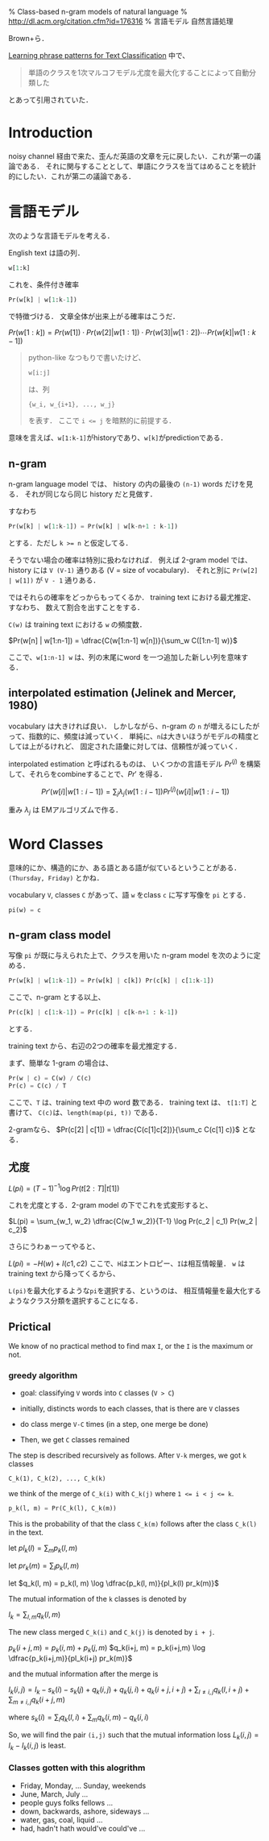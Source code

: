 % Class-based n-gram models of natural language
% http://dl.acm.org/citation.cfm?id=176316
% 言語モデル 自然言語処理

Brown+ら．

[Learning phrase patterns for Text Classification](memo/learning-phrase-patterns.md)
中で、

> 単語のクラスを1次マルコフモデル尤度を最大化することによって自動分類した

とあって引用されていた．

# Introduction

noisy channel 経由で来た、歪んだ英語の文章を元に戻したい．これが第一の議論である．
それに関与することとして、単語にクラスを当てはめることを統計的にしたい．これが第二の議論である．

# 言語モデル

次のような言語モデルを考える．

English text は語の列．

```python
w[1:k]
```
これを、条件付き確率

```python
Pr(w[k] | w[1:k-1])
```
で特徴づける．
文章全体が出来上がる確率はこうだ．

$Pr(w[1:k]) = Pr(w[1]) \cdot Pr(w[2] | w[1:1]) \cdot Pr(w[3] | w[1:2])  \cdots  Pr(w[k] | w[1:k-1])$

<blockquote>
python-like なつもりで書いたけど、

```python
w[i:j]
```
は、列

```tex
{w_i, w_{i+1}, ..., w_j}
```
を表す．
ここで `i <= j` を暗黙的に前提する．
</blockquote>

意味を言えば、`w[1:k-1]`がhistoryであり、`w[k]`がpredictionである．

## n-gram

n-gram language model では、
history の内の最後の `(n-1)` words だけを見る．
それが同じなら同じ history だと見做す．

すなわち

```python
Pr(w[k] | w[1:k-1]) = Pr(w[k] | w[k-n+1 : k-1])
```

とする．ただし `k >= n` と仮定してる．

そうでない場合の確率は特別に扱わなければ．
例えば 2-gram model では、
history には `V (V-1)` 通りある (V = size of vocabulary)．
それと別に `Pr(w[2] | w[1])` が `V - 1` 通りある．

ではそれらの確率をどっからもってくるか．
training text における最尤推定、すなわち、
数えて割合を出すことをする．

`C(w)` は training text における `w` の頻度数．

$Pr(w[n] | w[1:n-1]) = \dfrac{C(w[1:n-1] w[n])}{\sum_w C([1:n-1] w)}$

ここで、`w[1:n-1] w` は、列の末尾にword を一つ追加した新しい列を意味する．

## interpolated estimation (Jelinek and Mercer, 1980)

vocabulary は大きければ良い．
しかしながら、n-gram の `n` が増えるにしたがって、指数的に、頻度は減っていく．
単純に、`n`は大きいほうがモデルの精度としては上がるけれど、
固定された語彙に対しては、信頼性が減っていく．

interpolated estimation と呼ばれるものは、
いくつかの言語モデル $Pr^{(j)}$ を構築して、それらをcombineすることで、$Pr'$ を得る．

$$Pr'(w[i] | w[1:i-1]) = \sum_j \lambda_j(w[1:i-1]) Pr^{(j)}(w[i] | w[1:i-1])$$

重み $\lambda_j$ は EMアルゴリズムで作る．

# Word Classes

意味的にか、構造的にか、ある語とある語が似ているということがある．
`(Thursday, Friday)`
とかね．

vocabulary `V`, classes `C` があって、語 `w` をclass `c` に写す写像を `pi` とする．

```python
pi(w) = c
```

## n-gram class model

写像 `pi` が既に与えられた上で、クラスを用いた n-gram model を次のように定める．

```python
Pr(w[k] | w[1:k-1]) = Pr(w[k] | c[k]) Pr(c[k] | c[1:k-1])
```

ここで、n-gram とする以上、

```python
Pr(c[k] | c[1:k-1]) = Pr(c[k] | c[k-n+1 : k-1])
```
とする．

training text から、右辺の2つの確率を最尤推定する．

まず、簡単な 1-gram の場合は、

```python
Pr(w | c) = C(w) / C(c)
Pr(c) = C(c) / T
```

ここで、`T` は、training text 中の word 数である．
training text は、 `t[1:T]` と書けて、
`C(c)`は、`length(map(pi, t))` である．

2-gramなら、
$Pr(c[2] | c[1]) = \dfrac{C(c[1]c[2])}{\sum_c C(c[1] c)}$
となる．

## 尤度

$L(pi) = (T - 1)^{-1} \log Pr(t[2:T] | t[1])$

これを尤度とする．2-gram model の下でこれを式変形すると、

$L(pi) = \sum_{w_1, w_2} \dfrac{C(w_1 w_2)}{T-1} \log Pr(c_2 | c_1) Pr(w_2 | c_2)$

さらにうわぁーってやると、

$L(pi) = -H(w) + I(c1, c2)$
ここで、`H`はエントロピー、`I`は相互情報量．
`w` は training text から降ってくるから、

`L(pi)`を最大化するような`pi`を選択する、というのは、
相互情報量を最大化するようなクラス分類を選択することになる．

## Prictical

We know of no practical method to find max `I`, or the `I` is the maximum or not.

### greedy algorithm

- goal:
classifying `V` words into `C` classes (`V > C`)

- initially, distincts words to each classes, that is there are `V` classes
- do class merge `V-C` times (in a step, one merge be done)
- Then, we get `C` classes remained

The step is described recursively as follows.
After `V-k` merges, we got `k` classes

```
C_k(1), C_k(2), ..., C_k(k)
```

we think of the merge of `C_k(i)` with `C_k(j)`
where `1 <= i < j <= k`.

```python
p_k(l, m) = Pr(C_k(l), C_k(m))
```

This is the probability of that
the class `C_k(m)` follows after the class `C_k(l)`
in the text.

let
$pl_k(l) = \sum_m p_k(l, m)$

let
$pr_k(m) = \sum_l p_k(l, m)$

let
$q_k(l, m) = p_k(l, m) \log \dfrac{p_k(l, m)}{pl_k(l) pr_k(m)}$

The mutual information of the `k` classes is denoted by

$I_k = \sum_{l,m} q_k(l, m)$

The new class merged `C_k(i)` and `C_k(j)` is denoted by `i + j`.

$p_k(i+j, m) = p_k(i, m) + p_k(j, m)$
$q_k(i+j, m) = p_k(i+j,m) \log \dfrac{p_k(i+j,m)}{pl_k(i+j) pr_k(m)}$

and the mutual information after the merge is

$I_k(i,j) = I_k - s_k(i) - s_k(j) + q_k(i,j) + q_k(j,i) + q_k(i+j,i+j) + \sum_{l \ne i,j} q_k(l, i+j) + \sum_{m \ne i,j} q_k(i+j,m)$

where
$s_k(i) = \sum_l q_k(l, i) + \sum_m q_k(i, m) - q_k(i,i)$

So, we will find the pair `(i,j)`
such that the mutual information loss
$L_k(i,j) = I_k - I_k(i,j)$
is least.

### Classes gotten with this alogrithm

- Friday, Monday, ... Sunday, weekends
- June, March, July ...
- people guys folks fellows ...
- down, backwards, ashore, sideways ...
- water, gas, coal, liquid ...
- had, hadn't hath would've could've ...
